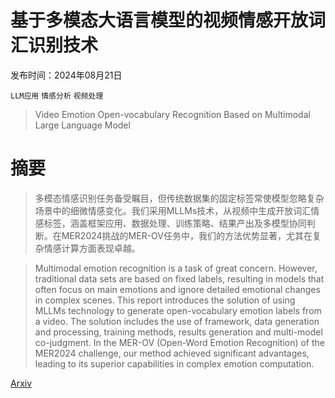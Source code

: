 # 基于多模态大语言模型的视频情感开放词汇识别技术

发布时间：2024年08月21日

`LLM应用` `情感分析` `视频处理`

> Video Emotion Open-vocabulary Recognition Based on Multimodal Large Language Model

# 摘要

> 多模态情感识别任务备受瞩目，但传统数据集的固定标签常使模型忽略复杂场景中的细微情感变化。我们采用MLLMs技术，从视频中生成开放词汇情感标签，涵盖框架应用、数据处理、训练策略、结果产出及多模型协同判断。在MER2024挑战的MER-OV任务中，我们的方法优势显著，尤其在复杂情感计算方面表现卓越。

> Multimodal emotion recognition is a task of great concern. However, traditional data sets are based on fixed labels, resulting in models that often focus on main emotions and ignore detailed emotional changes in complex scenes. This report introduces the solution of using MLLMs technology to generate open-vocabulary emotion labels from a video. The solution includes the use of framework, data generation and processing, training methods, results generation and multi-model co-judgment. In the MER-OV (Open-Word Emotion Recognition) of the MER2024 challenge, our method achieved significant advantages, leading to its superior capabilities in complex emotion computation.

[Arxiv](https://arxiv.org/abs/2408.11286)
